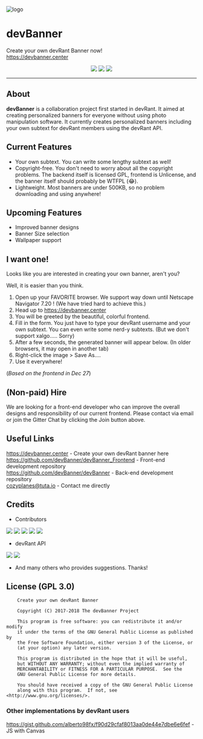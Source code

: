 

![logo](https://i.imgur.com/fHiT4OO.png "logo")

# **devBanner**
Create your own devRant Banner now!      
https://devbanner.center
<p align="center">
  <img src="https://img.shields.io/github/issues/devBanner/devBanner.svg?style=for-the-badge">
  <img src="https://img.shields.io/github/issues-pr/devBanner/devBanner.svg?style=for-the-badge">
  <img src="https://img.shields.io/gitter/room/devBanner/devBanner.svg?style=for-the-badge">
  
</p>

----

## About
**devBanner** is a collaboration project first started in devRant. It aimed at creating personalized banners for everyone without using photo manipulation software. It currently creates personalized banners including your own subtext for devRant members using the devRant API.

## Current Features
- Your own subtext. You can write some lengthy subtext as well!
- Copyright-free. You don't need to worry about all the copyright problems. The backend itself is licensed GPL, frontend is Unlicense, and the banner itself should probably be WTFPL (😂).
- Lightweight. Most banners are under 500KB, so no problem downloading and using anywhere!

## Upcoming Features
- Improved banner designs
- Banner Size selection
- Wallpaper support

## I want one!
Looks like you are interested in creating your own banner, aren't you?

Well, it is easier than you think.

1. Open up your FAVORITE browser. We support way down until Netscape Navigator 7.20 ! (We have tried hard to achieve this.)
2. Head up to https://devbanner.center
3. You will be greeted by the beautiful, colorful frontend.
4. Fill in the form. You just have to type your devRant username and your own subtext. You can even write some nerd-y subtexts. (But we don't support xalgo..... Sorry)
5. After a few seconds, the generated banner will appear below. (In older browsers, it may open in another tab)
6. Right-click the image > Save As....
7. Use it everywhere!

(*Based on the frontend in Dec 27*)

## (Non-paid) Hire
We are looking for a front-end developer who can improve the overall designs and responsibility of our current frontend. Please contact via email or join the Gitter Chat by clicking the Join button above.

## Useful Links
https://devbanner.center - Create your own devRant banner here    
https://github.com/devBanner/devBanner_Frontend - Front-end development repository      
https://github.com/devBanner/devBanner - Back-end development repository     
<cozyplanes@tuta.io> - Contact me directly


## Credits

- Contributors

[<img src="https://img.shields.io/badge/contributor-Kimmax-brightgreen.svg?style=for-the-badge">](https://github.com/Kimmax) 
[<img src="https://img.shields.io/badge/contributor-cozyplanes-blue.svg?style=for-the-badge">](https://github.com/cozyplanes) 
[<img src="https://img.shields.io/badge/contributor-Mitch528-yellow.svg?style=for-the-badge">](https://github.com/Mitch528) 
[<img src="https://img.shields.io/badge/contributor-JakubSteplowski-orange.svg?style=for-the-badge">](https://github.com/JakubSteplowski) 
[<img src="https://img.shields.io/badge/contributor-LoganS1-red.svg?style=for-the-badge">](https://github.com/LoganS1)

- devRant API

[<img src="https://img.shields.io/badge/devRant%20API-dfox-lightgrey.svg?style=for-the-badge">](https://devrant.com/users/dfox)
[<img src="https://img.shields.io/badge/devRant%20Avatar-trogus-lightgrey.svg?style=for-the-badge">](https://devrant.com/users/trogus)

- And many others who provides suggestions. Thanks!



## License (GPL 3.0)

```
    Create your own devRant Banner
    
    Copyright (C) 2017-2018 The devBanner Project

    This program is free software: you can redistribute it and/or modify
    it under the terms of the GNU General Public License as published by
    the Free Software Foundation, either version 3 of the License, or
    (at your option) any later version.

    This program is distributed in the hope that it will be useful,
    but WITHOUT ANY WARRANTY; without even the implied warranty of
    MERCHANTABILITY or FITNESS FOR A PARTICULAR PURPOSE.  See the
    GNU General Public License for more details.

    You should have received a copy of the GNU General Public License
    along with this program.  If not, see <http://www.gnu.org/licenses/>.
```


### Other implementations by devRant users
https://gist.github.com/alberto98fx/f90d29cfaf8013aa0de44e7dbe6e6fef - JS with Canvas
